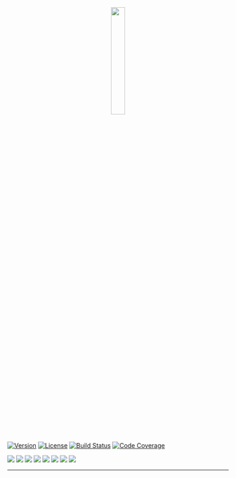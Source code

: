 <!--
  Title: Etsedico
  Description: The Ethereum Secured Direct Communication Protocol
  Author: Iulian Rotaru
  -->
<div align="center" >
<img width="25%" src="https://raw.githubusercontent.com/Horyus/etsedico/develop/.assets/Etsedico.png">
</div>


[![Version](https://img.shields.io/badge/version-0.0.1-blue.svg)](https://www.npmjs.com/package/etsedico)
[![License](https://img.shields.io/badge/license-MIT-blue.svg)](https://opensource.org/licenses/MIT)
[![Build Status](https://travis-ci.org/Horyus/etsedico.svg?branch=develop)](https://travis-ci.org/Horyus/etsedico)
[![Code Coverage](https://codecov.io/gh/Horyus/etsedico/branch/develop/graph/badge.svg)](https://codecov.io/gh/Horyus/etsedico)

[![](https://sourcerer.io/fame/mortimr/Horyus/etsedico/images/0)](https://sourcerer.io/fame/mortimr/Horyus/etsedico/links/0)
[![](https://sourcerer.io/fame/mortimr/Horyus/etsedico/images/1)](https://sourcerer.io/fame/mortimr/Horyus/etsedico/links/1)
[![](https://sourcerer.io/fame/mortimr/Horyus/etsedico/images/2)](https://sourcerer.io/fame/mortimr/Horyus/etsedico/links/2)
[![](https://sourcerer.io/fame/mortimr/Horyus/etsedico/images/3)](https://sourcerer.io/fame/mortimr/Horyus/etsedico/links/3)
[![](https://sourcerer.io/fame/mortimr/Horyus/etsedico/images/4)](https://sourcerer.io/fame/mortimr/Horyus/etsedico/links/4)
[![](https://sourcerer.io/fame/mortimr/Horyus/etsedico/images/5)](https://sourcerer.io/fame/mortimr/Horyus/etsedico/links/5)
[![](https://sourcerer.io/fame/mortimr/Horyus/etsedico/images/6)](https://sourcerer.io/fame/mortimr/Horyus/etsedico/links/6)
[![](https://sourcerer.io/fame/mortimr/Horyus/etsedico/images/7)](https://sourcerer.io/fame/mortimr/Horyus/etsedico/links/7)

---

